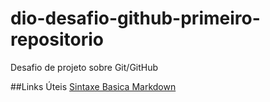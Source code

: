 # dio-desafio-github-primeiro-repositorio
Desafio de projeto sobre Git/GitHub

##Links Úteis
 [Sintaxe Basica Markdown](https://www.markdownguide.org/basic-syntax/)

